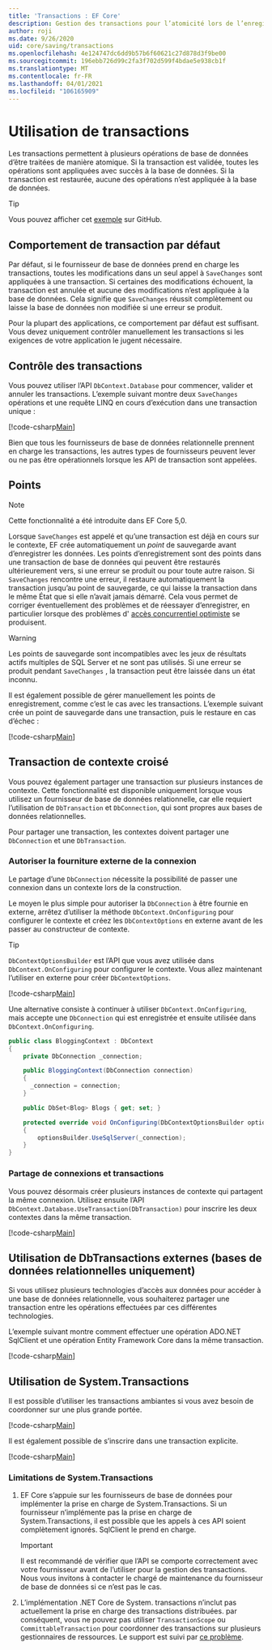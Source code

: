 ```yaml
---
title: 'Transactions : EF Core'
description: Gestion des transactions pour l’atomicité lors de l’enregistrement de données avec Entity Framework Core
author: roji
ms.date: 9/26/2020
uid: core/saving/transactions
ms.openlocfilehash: 4e124747dc6dd9b57b6f60621c27d878d3f9be00
ms.sourcegitcommit: 196ebb726d99c2fa3f702d599f4bdae5e938cb1f
ms.translationtype: MT
ms.contentlocale: fr-FR
ms.lasthandoff: 04/01/2021
ms.locfileid: "106165909"
---
```

# <a name="using-transactions"></a>Utilisation de transactions

Les transactions permettent à plusieurs opérations de base de données d’être traitées de manière atomique. Si la transaction est validée, toutes les opérations sont appliquées avec succès à la base de données. Si la transaction est restaurée, aucune des opérations n’est appliquée à la base de données.

> [!TIP]
> Vous pouvez afficher cet [exemple](https://github.com/dotnet/EntityFramework.Docs/tree/main/samples/core/Saving/Transactions/) sur GitHub.

## <a name="default-transaction-behavior"></a>Comportement de transaction par défaut

Par défaut, si le fournisseur de base de données prend en charge les transactions, toutes les modifications dans un seul appel à `SaveChanges` sont appliquées à une transaction. Si certaines des modifications échouent, la transaction est annulée et aucune des modifications n’est appliquée à la base de données. Cela signifie que `SaveChanges` réussit complètement ou laisse la base de données non modifiée si une erreur se produit.

Pour la plupart des applications, ce comportement par défaut est suffisant. Vous devez uniquement contrôler manuellement les transactions si les exigences de votre application le jugent nécessaire.

## <a name="controlling-transactions"></a>Contrôle des transactions

Vous pouvez utiliser l’API `DbContext.Database` pour commencer, valider et annuler les transactions. L’exemple suivant montre deux `SaveChanges` opérations et une requête LINQ en cours d’exécution dans une transaction unique :

[!code-csharp[Main](../../../samples/core/Saving/Transactions/ControllingTransaction.cs?name=Transaction&highlight=2,16-18)]

Bien que tous les fournisseurs de base de données relationnelle prennent en charge les transactions, les autres types de fournisseurs peuvent lever ou ne pas être opérationnels lorsque les API de transaction sont appelées.

## <a name="savepoints"></a>Points

> [!NOTE]
> Cette fonctionnalité a été introduite dans EF Core 5,0.

Lorsque `SaveChanges` est appelé et qu’une transaction est déjà en cours sur le contexte, EF crée automatiquement un *point* de sauvegarde avant d’enregistrer les données. Les points d’enregistrement sont des points dans une transaction de base de données qui peuvent être restaurés ultérieurement vers, si une erreur se produit ou pour toute autre raison. Si `SaveChanges` rencontre une erreur, il restaure automatiquement la transaction jusqu’au point de sauvegarde, ce qui laisse la transaction dans le même État que si elle n’avait jamais démarré. Cela vous permet de corriger éventuellement des problèmes et de réessayer d’enregistrer, en particulier lorsque des problèmes d' [accès concurrentiel optimiste](xref:core/saving/concurrency) se produisent.

> [!WARNING]
> Les points de sauvegarde sont incompatibles avec les jeux de résultats actifs multiples de SQL Server et ne sont pas utilisés. Si une erreur se produit pendant `SaveChanges` , la transaction peut être laissée dans un état inconnu.

Il est également possible de gérer manuellement les points de enregistrement, comme c’est le cas avec les transactions. L’exemple suivant crée un point de sauvegarde dans une transaction, puis le restaure en cas d’échec :

[!code-csharp[Main](../../../samples/core/Saving/Transactions/ManagingSavepoints.cs?name=Savepoints&highlight=9,19-20)]

## <a name="cross-context-transaction"></a>Transaction de contexte croisé

Vous pouvez également partager une transaction sur plusieurs instances de contexte. Cette fonctionnalité est disponible uniquement lorsque vous utilisez un fournisseur de base de données relationnelle, car elle requiert l’utilisation de `DbTransaction` et `DbConnection`, qui sont propres aux bases de données relationnelles.

Pour partager une transaction, les contextes doivent partager une `DbConnection` et une `DbTransaction`.

### <a name="allow-connection-to-be-externally-provided"></a>Autoriser la fourniture externe de la connexion

Le partage d’une `DbConnection` nécessite la possibilité de passer une connexion dans un contexte lors de la construction.

Le moyen le plus simple pour autoriser la `DbConnection` à être fournie en externe, arrêtez d’utiliser la méthode `DbContext.OnConfiguring` pour configurer le contexte et créez les `DbContextOptions` en externe avant de les passer au constructeur de contexte.

> [!TIP]
> `DbContextOptionsBuilder` est l’API que vous avez utilisée dans `DbContext.OnConfiguring` pour configurer le contexte. Vous allez maintenant l’utiliser en externe pour créer `DbContextOptions`.

[!code-csharp[Main](../../../samples/core/Saving/Transactions/SharingTransaction.cs?name=Context&highlight=3,4,5)]

Une alternative consiste à continuer à utiliser `DbContext.OnConfiguring`, mais accepte une `DbConnection` qui est enregistrée et ensuite utilisée dans `DbContext.OnConfiguring`.

```csharp
public class BloggingContext : DbContext
{
    private DbConnection _connection;

    public BloggingContext(DbConnection connection)
    {
      _connection = connection;
    }

    public DbSet<Blog> Blogs { get; set; }

    protected override void OnConfiguring(DbContextOptionsBuilder optionsBuilder)
    {
        optionsBuilder.UseSqlServer(_connection);
    }
}
```

### <a name="share-connection-and-transaction"></a>Partage de connexions et transactions

Vous pouvez désormais créer plusieurs instances de contexte qui partagent la même connexion. Utilisez ensuite l’API `DbContext.Database.UseTransaction(DbTransaction)` pour inscrire les deux contextes dans la même transaction.

[!code-csharp[Main](../../../samples/core/Saving/Transactions/SharingTransaction.cs?name=Transaction&highlight=1-3,6,14,21-23)]

## <a name="using-external-dbtransactions-relational-databases-only"></a>Utilisation de DbTransactions externes (bases de données relationnelles uniquement)

Si vous utilisez plusieurs technologies d’accès aux données pour accéder à une base de données relationnelle, vous souhaiterez partager une transaction entre les opérations effectuées par ces différentes technologies.

L’exemple suivant montre comment effectuer une opération ADO.NET SqlClient et une opération Entity Framework Core dans la même transaction.

[!code-csharp[Main](../../../samples/core/Saving/Transactions/ExternalDbTransaction.cs?name=Transaction&highlight=4,9,20,25-27)]

## <a name="using-systemtransactions"></a>Utilisation de System.Transactions

Il est possible d’utiliser les transactions ambiantes si vous avez besoin de coordonner sur une plus grande portée.

[!code-csharp[Main](../../../samples/core/Saving/Transactions/AmbientTransaction.cs?name=Transaction&highlight=1,2,3,26-28)]

Il est également possible de s’inscrire dans une transaction explicite.

[!code-csharp[Main](../../../samples/core/Saving/Transactions/CommitableTransaction.cs?name=Transaction&highlight=1-2,15,28-30)]

### <a name="limitations-of-systemtransactions"></a>Limitations de System.Transactions

1. EF Core s’appuie sur les fournisseurs de base de données pour implémenter la prise en charge de System.Transactions. Si un fournisseur n’implémente pas la prise en charge de System.Transactions, il est possible que les appels à ces API soient complètement ignorés. SqlClient le prend en charge.

   > [!IMPORTANT]
   > Il est recommandé de vérifier que l’API se comporte correctement avec votre fournisseur avant de l’utiliser pour la gestion des transactions. Nous vous invitons à contacter le chargé de maintenance du fournisseur de base de données si ce n’est pas le cas.

2. L’implémentation .NET Core de System. transactions n’inclut pas actuellement la prise en charge des transactions distribuées. par conséquent, vous ne pouvez pas utiliser `TransactionScope` ou `CommittableTransaction` pour coordonner des transactions sur plusieurs gestionnaires de ressources. Le support est suivi par [ce problème](https://github.com/dotnet/runtime/issues/715).
